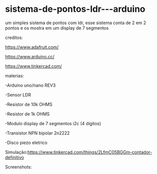 # sistema-de-pontos-ldr---arduino
um simples sistema de pontos com ldr, esse sistema conta de 2 em 2 pontos e os mostra em um display de 7 segmentos 

creditos:

https://www.adafruit.com/

https://www.arduino.cc/

https://www.tinkercad.com/

materias:

-Arduino uno/nano REV3

-Sensor LDR

-Resistor de 10k OHMS

-Resistor de 1k OHMS

-Modulo display de 7 segmentos i2c (4 digitos)

-Transistor NPN bipolar 2n2222

-Disco piezo eletrico



Simulação:https://www.tinkercad.com/things/2LfmC05BGGm-contador-definitivo


Screenshots:













